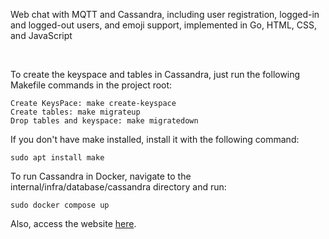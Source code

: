 <p>Web chat with MQTT and Cassandra, including user registration, logged-in and logged-out users, and emoji support, implemented in Go, HTML, CSS, and JavaScript </p>
<br/>
<p>To create the keyspace and tables in Cassandra, just run the following Makefile commands in the project root:</p>

 ```
Create KeysPace: make create-keyspace
Create tables: make migrateup
Drop tables and keyspace: make migratedown
 ```

<p>If you don't have make installed, install it with the following command:</p>

 ```
sudo apt install make
 ```

<p>To run Cassandra in Docker, navigate to the internal/infra/database/cassandra directory and run:</p>

 ```
sudo docker compose up
 ```

<p>Also, access the website <a href="http://www.rafael-developer.com/2024/10/11/go-chat-com-mqtt-implementando-cadastro-de-usuario-login-e-logout-lista-de-usuario-e-envio-de-mensagem/" title="Web chat with MQTT">here</a>.</p>